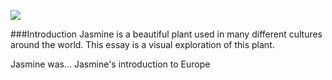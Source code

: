 <a href="https://www.juncture-digital.org"><img src="https://juncture-digital.github.io/juncture/static/images/ve-button.png"></a>

<param ve-config 
       title="Jasmine"
       source-image="https://upload.wikimedia.org/wikipedia/commons/3/38/Chinese_jasmine_in_spring_bloom.JPG"
       banner="https://upload.wikimedia.org/wikipedia/commons/3/38/Chinese_jasmine_in_spring_bloom.JPG" 
       height=100
       author="Tori and Adrianna"
       layout="vertical">

###Introduction
Jasmine is a beautiful plant used in many different cultures around the world. This essay is a visual exploration of this plant.
<param ve-image
       src="wc:Bloem_van_een_Boerenjasmijn_(Philadelphus)._03-07-2021_(actm.).jpg"
       caption="This is an image of a jasmine flower.">
Jasmine was...
<param ve-image
       src="gh:genieyoo818/playground/main/jasmine/LarchesWinter.jpeg">
Jasmine's introduction to Europe
<param ve-iframe
       src="https://archive.org/details/TheVoynichManuscript/page/n3/mode/1up"
       caption="this is a primary source.">

       
